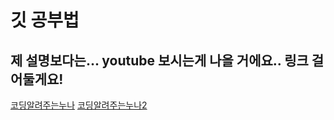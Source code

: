 # 깃 공부법

## 제 설명보다는... youtube 보시는게 나을 거에요.. 링크 걸어둘게요!

[코딩알려주는누나](https://www.youtube.com/watch?v=lelVripbt2M&t=11s)
[코딩알려주는누나2](https://www.youtube.com/watch?v=tkkbYCajCjM)